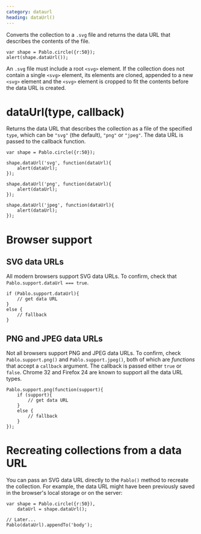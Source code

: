 ```yaml
---
category: dataurl
heading: dataUrl()
---
```


Converts the collection to a `.svg` file and returns the data URL that describes the contents of the file.

    var shape = Pablo.circle({r:50});
    alert(shape.dataUrl());

An `.svg` file must include a root `<svg>` element. If the collection does not contain a single `<svg>` element, its elements are cloned, appended to a new `<svg>` element and the `<svg>` element is cropped to fit the contents before the data URL is created.


# dataUrl(type, callback)

Returns the data URL that describes the collection as a file of the specified `type`, which can be `"svg"` (the default), `"png"` or `"jpeg"`. The data URL is passed to the callback function.

    var shape = Pablo.circle({r:50});

    shape.dataUrl('svg', function(dataUrl){
        alert(dataUrl);
    });

    shape.dataUrl('png', function(dataUrl){
        alert(dataUrl);
    });

    shape.dataUrl('jpeg', function(dataUrl){
        alert(dataUrl);
    });


# Browser support

## SVG data URLs

All modern browsers support SVG data URLs. To confirm, check that `Pablo.support.dataUrl === true`.

    if (Pablo.support.dataUrl){
        // get data URL
    }
    else {
        // fallback
    }


## PNG and JPEG data URLs

Not all browsers support PNG and JPEG data URLs. To confirm, check `Pablo.support.png()` and `Pablo.support.jpeg()`, both of which are _functions_ that accept a `callback` argument. The callback is passed either `true` or `false`. Chrome 32 and Firefox 24 are known to support all the data URL types.

    Pablo.support.png(function(support){
        if (support){
            // get data URL
        }
        else {
            // fallback
        }
    });


# Recreating collections from a data URL

You can pass an SVG data URL directly to the `Pablo()` method to recreate the collection. For example, the data URL might have been previously saved in the browser's local storage or on the server:

    var shape = Pablo.circle({r:50}),
        dataUrl = shape.dataUrl();

    // Later...
    Pablo(dataUrl).appendTo('body');
